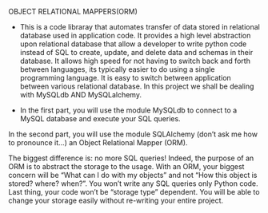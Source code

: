 OBJECT RELATIONAL MAPPERS(ORM)
- This is a code libraray that automates transfer of data stored in relational database used in application code. It provides a high level abstraction upon relational database that allow a developer to write python code instead of SQL to create, update, and delete data and schemas in their database. It allows high speed for not having to switch back and forth between languages, its typically easier to do using a single programming language. It is easy to switch between application between various relational database. In this project we shall be dealing with MySQLdb AND MySQLalchemy.

- In the first part, you will use the module MySQLdb to connect to a MySQL database and execute your SQL queries.

In the second part, you will use the module SQLAlchemy (don’t ask me how to pronounce it…) an Object Relational Mapper (ORM).

The biggest difference is: no more SQL queries! Indeed, the purpose of an ORM is to abstract the storage to the usage. With an ORM, your biggest concern will be “What can I do with my objects” and not “How this object is stored? where? when?”. You won’t write any SQL queries only Python code. Last thing, your code won’t be “storage type” dependent. You will be able to change your storage easily without re-writing your entire project.

